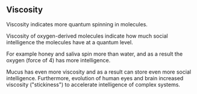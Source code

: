 ## Viscosity

Viscosity indicates more quantum spinning in molecules.

Viscosity of oxygen-derived molecules indicate how much social intelligence the molecules have at a quantum level.

For example honey and saliva spin more than water, and as a result the oxygen (force of 4) has more intelligence.

Mucus has even more viscosity and as a result can store even more social intelligence. Furthermore, evolution of human eyes and brain increased viscosity ("stickiness") to accelerate intelligence of complex systems.
